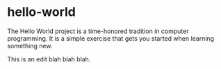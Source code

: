 # hello-world
The Hello World project is a time-honored tradition in computer programming. It is a simple exercise that gets you started when learning something new. 

This is an edit blah blah blah.
